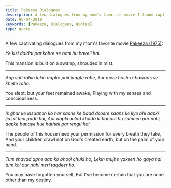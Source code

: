 ```yaml
---
title: Pakeeza Dialogues
description: A few dialogues from my mom's favorite movie I found captivating - Pakeeza (1975).
date: 06-04-2019
keywords: [Pakeeza, Dialogues, Quotes]
type: quote
---
```


A few captivating dialogues from my mom's favorite movie [Pakeeza (1975)](https://www.imdb.com/title/tt0067546/):

*Ye kisi daldal par kohre se bani hu haveli hai.*

This mansion is built on a swamp, shrouded in mist.

---

*Aap soti rahin lekin aapke pair jaagte rahe,*
*Aur mere hosh-o-hawaas se khelte rahe.*

You slept, but your feet remained awake,
Playing with my senses and consciousness.

---

*Is ghar ke insaanon ko har saans ke baad doosre saans ke liye bhi aapki ijazat leni padti hai,*
*Aur aapki aulad khuda ki banaai hu zameen par nahi, aapke banaye hue hatheli par rengti hai.*

The people of this house need your permission for every breath they take,
And your children crawl not on God's created earth, but on the palm of your hand.

---

*Tum shayad apne aap ko bhool chuki ho,*
*Lekin mujhe yakeen ho gaya hai tum koi aur nahi meri taqdeer ho.*

You may have forgotten yourself,
But I've become certain that you are none other than my destiny.
